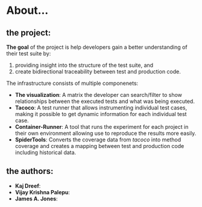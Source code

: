# About...

## the project:

**The goal** of the project is help developers gain a better understanding of their test suite by:

1. providing insight into the structure of the test suite, and
2. create bidirectional traceability between test and production code.

The infrastructure consists of multiple componenets:
- **The visualization**: A matrix the developer can search/filter to show relationships between the executed tests and what was being executed.
- **Tacoco**: A test runner that allows instrumenting individual test cases, making it possible to get dynamic information for each individual test case.
- **Container-Runner**: A tool that runs the experiment for each project in their own environment allowing use to reproduce the results more easily.
- **SpiderTools**: Converts the coverage data from *tacoco* into method coverage and creates a mapping between test and production code including historical data.

## the authors:

- **Kaj Dreef**: 
- **Vijay Krishna Palepu**:
- **James A. Jones**:
